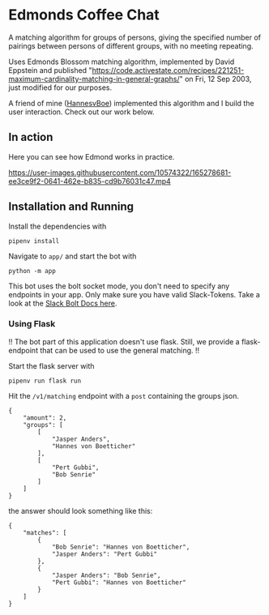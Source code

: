 # Edmonds Coffee Chat

A matching algorithm for groups of persons, giving the specified number of pairings between persons of different groups, with no meeting repeating.

Uses Edmonds Blossom matching algorithm, implemented by David Eppstein and published "https://code.activestate.com/recipes/221251-maximum-cardinality-matching-in-general-graphs/" on Fri, 12 Sep 2003, just modified for our purposes.

A friend of mine ([HannesvBoe](https://github.com/HannesvBoe)) implemented this algorithm and I build the user interaction. Check out our work below. 

## In action

Here you can see how Edmond works in practice.

https://user-images.githubusercontent.com/10574322/165278681-ee3ce9f2-0641-462e-b835-cd9b76031c47.mp4


## Installation and Running

Install the dependencies with

```
pipenv install
```

Navigate to `app/` and start the bot with 

```
python -m app
```

This bot uses the bolt socket mode, you don't need to specify any endpoints in your app. Only make sure you have valid Slack-Tokens. Take a look at the [Slack Bolt Docs here](https://slack.dev/bolt-python/concepts).


### Using Flask

!! The bot part of this application doesn't use flask. Still, we provide a flask-endpoint that can be used to use the general matching. !!

Start the flask server with

```
pipenv run flask run
```

Hit the `/v1/matching` endpoint with a `post` containing the groups json.

```
{
    "amount": 2,
    "groups": [
        [
            "Jasper Anders",
            "Hannes von Boetticher"
        ],
        [
            "Pert Gubbi",
            "Bob Senrie"
        ]
    ]
}
```

the answer should look something like this:

```
{
	"matches": [
		{
			"Bob Senrie": "Hannes von Boetticher",
			"Jasper Anders": "Pert Gubbi"
		},
		{
			"Jasper Anders": "Bob Senrie",
			"Pert Gubbi": "Hannes von Boetticher"
		}
	]
}
```
